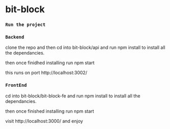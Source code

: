 # bit-block

### `Run the project`

### `Backend`
clone the repo and then cd into bit-block/api and run npm install to install all the dependancies.

then once finidhed installing run npm start

this runs on port http://localhost:3002/

### `FrontEnd`
cd into bit-block/bit-block-fe and run npm install to install all the dependancies.

then once finished installing run npm start 

visit http://localhost:3000/ and enjoy
